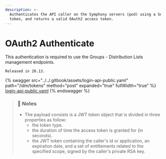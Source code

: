 ```yaml
---
description: >-
  Authenticates the API caller on the Symphony servers (pod) using a Session
  token, and returns a valid OAuth2 access token.
---
```


# OAuth2 Authenticate

This authentication is required to use the Groups - Distribution Lists management endpoints.

`Released in 20.13.`

{% swagger src="../../.gitbook/assets/login-api-public.yaml" path="/idm/tokens" method="post" expanded="true" fullWidth="true" %}
[login-api-public.yaml](../../.gitbook/assets/login-api-public.yaml)
{% endswagger %}

> ### 📘 Notes
>
> * The payload consists is a JWT token object that is divided in three properties as follow:
>   * the token type.
>   * the duration of time the access token is granted for (in seconds).
>   * the JWT token containing the caller's id or application, an expiration date, and a set of entitlements related to the specified scope, signed by the caller's private RSA key.
